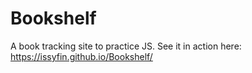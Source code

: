 # Bookshelf
A book tracking site to practice JS. See it in action here: https://issyfin.github.io/Bookshelf/
